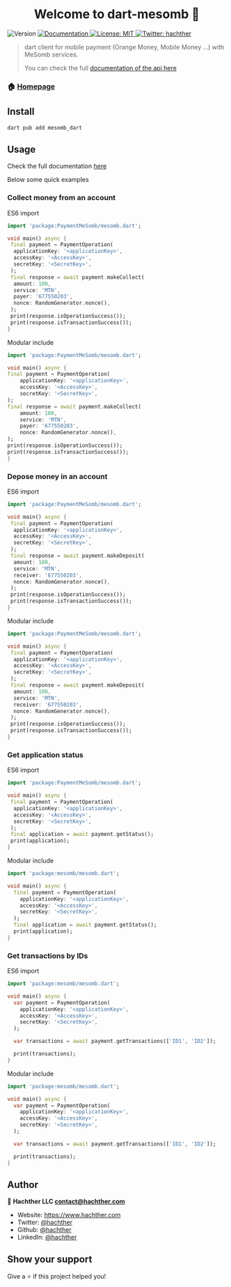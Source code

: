 <h1 style="text-align: center">Welcome to dart-mesomb 👋</h1>
<p>
  <img alt="Version" src="https://img.shields.io/badge/version-1.0-blue.svg?cacheSeconds=2592000" />
  <a href="https://mesomb.hachther.com/en/api/v1.1/schema/" target="_blank">
    <img alt="Documentation" src="https://img.shields.io/badge/documentation-yes-brightgreen.svg" />
  </a>
  <a href="#" target="_blank">
    <img alt="License: MIT" src="https://img.shields.io/badge/License-MIT-yellow.svg" />
  </a>
  <a href="https://twitter.com/hachther" target="_blank">
    <img alt="Twitter: hachther" src="https://img.shields.io/twitter/follow/hachther.svg?style=social" />
  </a>
</p>

> dart client for mobile payment (Orange Money, Mobile Money ...) with MeSomb services.
>
> You can check the full [documentation of the api here](https://mesomb.hachther.com/en/api/v1.1/schema/)

### 🏠 [Homepage](https://mesomb.com)

## Install

```sh
dart pub add mesomb_dart

```

## Usage

Check the full documentation [here](docs.md)

Below some quick examples

### Collect money from an account

ES6 import

```dart
import 'package:PaymentMeSomb/mesomb.dart';

void main() async {
 final payment = PaymentOperation(
  applicationKey: '<applicationKey>',
  accessKey: '<AccessKey>',
  secretKey: '<SecretKey>',
 );
 final response = await payment.makeCollect(
  amount: 100,
  service: 'MTN',
  payer: '677550203',
  nonce: RandomGenerator.nonce(),
 );
 print(response.isOperationSuccess());
 print(response.isTransactionSuccess());
}
```

Modular include

```dart
import 'package:PaymentMeSomb/mesomb.dart';

void main() async {
final payment = PaymentOperation(
    applicationKey: '<applicationKey>',
    accessKey: '<AccessKey>',
    secretKey: '<SecretKey>',
);
final response = await payment.makeCollect(
    amount: 100,
    service: 'MTN',
    payer: '677550203',
    nonce: RandomGenerator.nonce(),
);
print(response.isOperationSuccess());
print(response.isTransactionSuccess());
}
```

### Depose money in an account

ES6 import

```dart
import 'package:PaymentMeSomb/mesomb.dart';

void main() async {
 final payment = PaymentOperation(
  applicationKey: '<applicationKey>',
  accessKey: '<AccessKey>',
  secretKey: '<SecretKey>',
 );
 final response = await payment.makeDeposit(
  amount: 100,
  service: 'MTN',
  receiver: '677550203',
  nonce: RandomGenerator.nonce(),
 );
 print(response.isOperationSuccess());
 print(response.isTransactionSuccess());
}
```

Modular include

```dart
import 'package:PaymentMeSomb/mesomb.dart';

void main() async {
 final payment = PaymentOperation(
  applicationKey: '<applicationKey>',
  accessKey: '<AccessKey>',
  secretKey: '<SecretKey>',
 );
 final response = await payment.makeDeposit(
  amount: 100,
  service: 'MTN',
  receiver: '677550203',
  nonce: RandomGenerator.nonce(),
 );
 print(response.isOperationSuccess());
 print(response.isTransactionSuccess());
}
```

### Get application status

ES6 import

```dart
import 'package:PaymentMeSomb/mesomb.dart';

void main() async {
 final payment = PaymentOperation(
  applicationKey: '<applicationKey>',
  accessKey: '<AccessKey>',
  secretKey: '<SecretKey>',
 );
 final application = await payment.getStatus();
 print(application);
}
```

Modular include

```dart
import 'package:mesomb/mesomb.dart';

void main() async {
  final payment = PaymentOperation(
    applicationKey: '<applicationKey>',
    accessKey: '<AccessKey>',
    secretKey: '<SecretKey>',
  );
  final application = await payment.getStatus();
  print(application);
}
```

### Get transactions by IDs

ES6 import

```dart
import 'package:mesomb/mesomb.dart';

void main() async {
  var payment = PaymentOperation(
    applicationKey: '<applicationKey>',
    accessKey: '<AccessKey>',
    secretKey: '<SecretKey>',
  );

  var transactions = await payment.getTransactions(['ID1', 'ID2']);

  print(transactions);
}

```

Modular include

```dart
import 'package:mesomb/mesomb.dart';

void main() async {
  var payment = PaymentOperation(
    applicationKey: '<applicationKey>',
    accessKey: '<AccessKey>',
    secretKey: '<SecretKey>',
  );

  var transactions = await payment.getTransactions(['ID1', 'ID2']);

  print(transactions);
}

```

## Author

👤 **Hachther LLC <contact@hachther.com>**

* Website: https://www.hachther.com
* Twitter: [@hachther](https://twitter.com/hachther)
* Github: [@hachther](https://github.com/hachther)
* LinkedIn: [@hachther](https://linkedin.com/in/hachther)

## Show your support

Give a ⭐️ if this project helped you!

